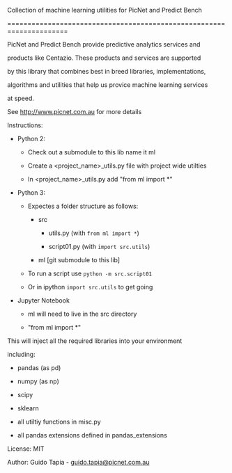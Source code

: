 Collection of machine learning utilities for PicNet and Predict Bench
=====================================================================
PicNet and Predict Bench provide predictive analytics services and 
products like Centazio.  These products and services are supported
by this library that combines best in breed libraries, implementations,
algorithms and utilities that help us provice machine learning services
at speed.

See http://www.picnet.com.au for more details

Instructions:
- Python 2:
  - Check out a submodule to this lib name it ml
  - Create a <project_name>_utils.py file with project wide utilties
  - In <project_name>_utils.py add "from ml import *"
- Python 3:
  - Expectes a folder structure as follows:
    - src
      - utils.py (with `from ml import *`)
      - script01.py (with `import src.utils`)
    - ml [git submodule to this lib]
  - To run a script use `python -m src.script01`
  - Or in ipython `import src.utils` to get going
- Jupyter Notebook
  - ml will need to live in the src directory
  - "from ml import *"

This will inject all the required libraries into your environment 
including:
- pandas (as pd)
- numpy (as np)
- scipy
- sklearn
- all utiltiy functions in misc.py
- all pandas extensions defined in pandas_extensions

License: MIT
Author: Guido Tapia - guido.tapia@picnet.com.au